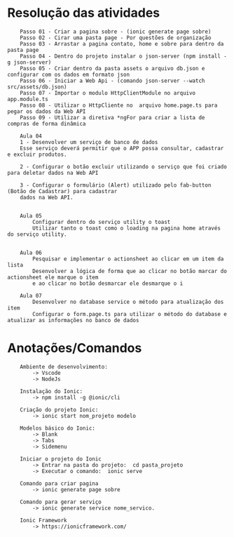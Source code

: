 # Resolução das atividades
	    Passo 01 - Criar a pagina sobre - (ionic generate page sobre) 
	    Passo 02 - Cirar uma pasta page - Por questões de organização
	    Passo 03 - Arrastar a pagina contato, home e sobre para dentro da pasta page	
	    Passo 04 - Dentro do projeto instalar o json-server (npm install -g json-server)
	    Passo 05 - Criar dentro da pasta assets o arquivo db.json e configurar com os dados em formato json
	    Passo 06 - Iniciar a Web Api - (comando json-server --watch src/assets/db.json)
	    Passo 07 - Importar o modulo HttpClientModule no arquivo app.module.ts
	    Passo 08 - Utilizar o HttpCliente no  arquivo home.page.ts para pegar os dados da Web API
	    Passo 09 - Utilizar a diretiva *ngFor para criar a lista de compras de forma dinâmica
	    
	    Aula 04
	    1 - Desenvolver um serviço de banco de dados
		Esse serviço deverá permitir que o APP possa consultar, cadastrar e excluir produtos.
		
	    2 - Configurar o botão excluir utilizando o serviço que foi criado para deletar dados na Web API
	    
	    3 - Configurar o formulário (Alert) utilizado pelo fab-button (Botão de Cadastrar) para cadastrar
		dados na Web API.
	
	
	    Aula 05
	    	Configurar dentro do serviço utility o toast 
	    	Utilizar tanto o toast como o loading na pagina home através do serviço utility.
		
		
	    Aula 06
	    	Pesquisar e implementar o actionsheet ao clicar em um item da lista
	    	Desenvolver a lógica de forma que ao clicar no botão marcar do actionsheet ele marque o item 
	    	e ao clicar no botão desmarcar ele desmarque o i
	    
	    Aula 07
	    	Desenvolver no database service o método para atualização dos item
	    	Configurar o form.page.ts para utilizar o método do database e atualizar as informações no banco de dados
	  

		
      
# Anotações/Comandos
      	Ambiente de desenvolvimento: 
			-> Vscode
			-> NodeJs

		Instalação do Ionic: 
			-> npm install -g @ionic/cli

		Criação do projeto Ionic: 
			-> ionic start nom_projeto modelo

		Modelos básico do Ionic: 
			-> Blank
			-> Tabs
			-> Sidemenu
		
		Iniciar o projeto do Ionic
			-> Entrar na pasta do projeto:  cd pasta_projeto
			-> Executar o comando:  ionic serve 
    
    	Comando para criar pagina
			-> ionic generate page sobre
      
    	Comando para gerar serviço 
      		-> ionic generate service nome_servico.
		
	 	Ionic Framework
			-> https://ionicframework.com/
